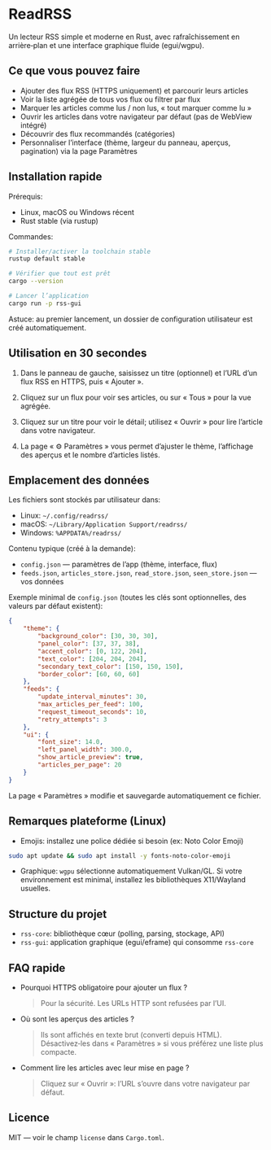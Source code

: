 # ReadRSS

Un lecteur RSS simple et moderne en Rust, avec rafraîchissement en arrière‑plan et une interface graphique fluide (egui/wgpu).

## Ce que vous pouvez faire

- Ajouter des flux RSS (HTTPS uniquement) et parcourir leurs articles
- Voir la liste agrégée de tous vos flux ou filtrer par flux
- Marquer les articles comme lus / non lus, « tout marquer comme lu »
- Ouvrir les articles dans votre navigateur par défaut (pas de WebView intégré)
- Découvrir des flux recommandés (catégories)
- Personnaliser l’interface (thème, largeur du panneau, aperçus, pagination) via la page Paramètres

## Installation rapide

Prérequis:
- Linux, macOS ou Windows récent
- Rust stable (via rustup)

Commandes:

```bash
# Installer/activer la toolchain stable
rustup default stable

# Vérifier que tout est prêt
cargo --version

# Lancer l’application
cargo run -p rss-gui
```

Astuce: au premier lancement, un dossier de configuration utilisateur est créé automatiquement.

## Utilisation en 30 secondes

1) Dans le panneau de gauche, saisissez un titre (optionnel) et l’URL d’un flux RSS en HTTPS, puis « Ajouter ».

2) Cliquez sur un flux pour voir ses articles, ou sur « Tous » pour la vue agrégée.

3) Cliquez sur un titre pour voir le détail; utilisez « Ouvrir » pour lire l’article dans votre navigateur.

4) La page « ⚙️ Paramètres » vous permet d’ajuster le thème, l’affichage des aperçus et le nombre d’articles listés.

## Emplacement des données

Les fichiers sont stockés par utilisateur dans:

- Linux: `~/.config/readrss/`
- macOS: `~/Library/Application Support/readrss/`
- Windows: `%APPDATA%/readrss/`

Contenu typique (créé à la demande):
- `config.json` — paramètres de l’app (thème, interface, flux)
- `feeds.json`, `articles_store.json`, `read_store.json`, `seen_store.json` — vos données

Exemple minimal de `config.json` (toutes les clés sont optionnelles, des valeurs par défaut existent):

```json
{
	"theme": {
		"background_color": [30, 30, 30],
		"panel_color": [37, 37, 38],
		"accent_color": [0, 122, 204],
		"text_color": [204, 204, 204],
		"secondary_text_color": [150, 150, 150],
		"border_color": [60, 60, 60]
	},
	"feeds": {
		"update_interval_minutes": 30,
		"max_articles_per_feed": 100,
		"request_timeout_seconds": 10,
		"retry_attempts": 3
	},
	"ui": {
		"font_size": 14.0,
		"left_panel_width": 300.0,
		"show_article_preview": true,
		"articles_per_page": 20
	}
}
```

La page « Paramètres » modifie et sauvegarde automatiquement ce fichier.

## Remarques plateforme (Linux)

- Emojis: installez une police dédiée si besoin (ex: Noto Color Emoji)

```bash
sudo apt update && sudo apt install -y fonts-noto-color-emoji
```

- Graphique: `wgpu` sélectionne automatiquement Vulkan/GL. Si votre environnement est minimal, installez les bibliothèques X11/Wayland usuelles.

## Structure du projet

- `rss-core`: bibliothèque cœur (polling, parsing, stockage, API)
- `rss-gui`: application graphique (egui/eframe) qui consomme `rss-core`

## FAQ rapide

- Pourquoi HTTPS obligatoire pour ajouter un flux ?
	> Pour la sécurité. Les URLs HTTP sont refusées par l’UI.

- Où sont les aperçus des articles ?
	> Ils sont affichés en texte brut (converti depuis HTML). Désactivez‑les dans « Paramètres » si vous préférez une liste plus compacte.

- Comment lire les articles avec leur mise en page ?
	> Cliquez sur « Ouvrir »: l’URL s’ouvre dans votre navigateur par défaut.

## Licence

MIT — voir le champ `license` dans `Cargo.toml`.